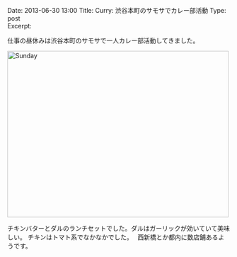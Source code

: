 Date: 2013-06-30 13:00
Title: Curry: 渋谷本町のサモサでカレー部活動
Type: post  
Excerpt:   


仕事の昼休みは渋谷本町のサモサで一人カレー部活動してきました。

<a href="http://www.flickr.com/photos/hdknr/9179539917/" title="Sunday by hidelafoglia, on Flickr"><img src="http://farm8.staticflickr.com/7336/9179539917_fbcb289895.jpg" width="500" height="375" alt="Sunday"></a>

チキンバターとダルのランチセットでした。ダルはガーリックが効いていて美味しい。
チキンはトマト系でなかなかでした。　
西新橋とか都内に数店鋪あるようです。
